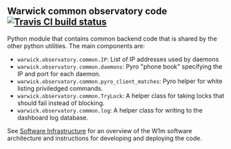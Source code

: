 ## Warwick common observatory code [![Travis CI build status](https://travis-ci.org/warwick-one-metre/warwick-observatory-common.svg?branch=master)](https://travis-ci.org/warwick-one-metre/warwick-observatory-common)

Python module that contains common backend code that is shared by the other python utilities.
The main components are:
* `warwick.observatory.common.IP`: List of IP addresses used by daemons
* `warwick.observatory.common.daemons`: Pyro "phone book" specifying the IP and port for each daemon.
* `warwick.observatory.common.pyro_client_matches`: Pyro helper for white listing priviledged commands.
* `warwick.observatory.common.TryLock`: A helper class for taking locks that should fail instead of blocking.
* `warwick.observatory.common.log`: A helper class for writing to the dashboard log database.

See [Software Infrastructure](https://github.com/warwick-one-metre/docs/wiki/Software-Infrastructure) for an overview of the W1m software architecture and instructions for developing and deploying the code.

